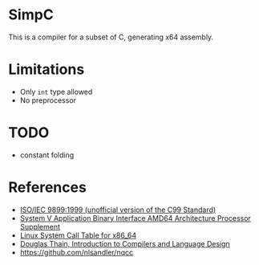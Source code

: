 # SimpC

This is a compiler for a subset of C, generating x64 assembly.

# Limitations

- Only `int` type allowed
- No preprocessor

# TODO

- constant folding

# References

- [ISO/IEC 9899:1999 (unofficial version of the C99 Standard)](http://www.open-std.org/jtc1/sc22/wg14/www/docs/n1124.pdf)
- [System V Application Binary Interface AMD64 Architecture Processor Supplement](https://github.com/hjl-tools/x86-psABI/wiki/x86-64-psABI-1.0.pdf)
- [Linux System Call Table for x86_64](https://blog.rchapman.org/posts/Linux_System_Call_Table_for_x86_64/)
- [Douglas Thain, Introduction to Compilers and Language Design](https://www3.nd.edu/~dthain/compilerbook/)
- https://github.com/nlsandler/nqcc